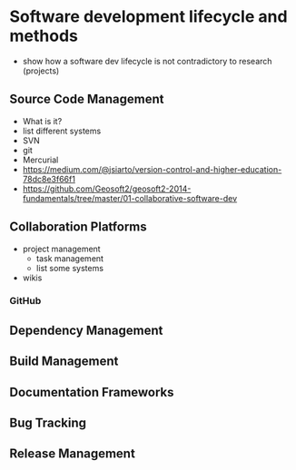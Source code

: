 # Software development lifecycle and methods

* show how a software dev lifecycle is not contradictory to research (projects)


## Source Code Management

* What is it?
* list different systems
* SVN
* git
* Mercurial
* https://medium.com/@jsiarto/version-control-and-higher-education-78dc8e3f66f1
* https://github.com/Geosoft2/geosoft2-2014-fundamentals/tree/master/01-collaborative-software-dev


## Collaboration Platforms

* project management
  * task management
  * list some systems
* wikis


### GitHub


## Dependency Management

## Build Management

## Documentation Frameworks

## Bug Tracking

## Release Management
